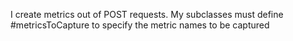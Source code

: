 I create metrics out of  POST requests.
My subclasses must define #metricsToCapture to  specify the metric names to be captured